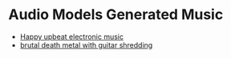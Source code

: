 # Audio Models Generated Music

- [Happy upbeat electronic music](./generated_music_1151.wav)
- [brutal death metal with guitar shredding](./generated_music_6112.wav)
